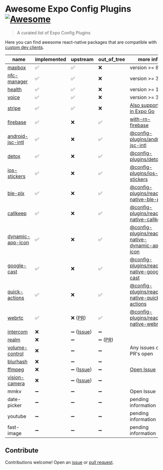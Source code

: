# Awesome Expo Config Plugins [![Awesome](https://awesome.re/badge.svg)](https://awesome.re)

> A curated list of Expo Config Plugins

Here you can find awesome react-native packages that are compatible with [custom dev clients](https://docs.expo.io/clients/introduction/).

| name                                                                            | implemented | upstream                                                                       | out\_of\_tree                                           | more info                                                                                                                |
| ------------------------------------------------------------------------------- | ----------- | ------------------------------------------------------------------------------ | ------------------------------------------------------- | ------------------------------------------------------------------------------------------------------------------------ |
| [mapbox](http://npmjs.com/package/@react-native-mapbox-gl/maps)                 | ✅           | ✅                                                                              | ❌                                                       | version >= 8.2.0                                                                                                         |
| [nfc-manager](https://www.npmjs.com/package/react-native-nfc-manager)           | ✅           | ✅                                                                              | ❌                                                       | version >= 3.6.0                                                                                                         |
| [health](https://www.npmjs.com/package/react-native-health)                     | ✅           | ✅                                                                              | ❌                                                       | version >= 1.8.0                                                                                                         |
| [voice](http://react-native-community/voice)                                    | ✅           | ✅                                                                              | ❌                                                       | version >= 3.2.0                                                                                                         |
| [stripe](https://www.npmjs.com/package/@stripe/stripe-react-native)             | ✅           | ✅                                                                              | ❌                                                       | [Also supported in Expo Go](https://docs.expo.io/versions/latest/sdk/stripe/)                                            |
| [firebase](https://www.npmjs.com/package/@react-native-firebase/app)            | ✅           | ❌                                                                              | ✅                                                       | [with-rn-firebase](https://www.npmjs.com/package/with-rn-firebase)                                                       |
| [android-jsc-intl](https://github.com/expo/config-plugins/pull/8)               | ✅           | ❌                                                                              | ✅                                                       | [@config-plugins/android-jsc-intl](https://npmjs.com/package/@config-plugins/android-jsc-intl)                           |
| [detox](https://github.com/wix/Detox)                                           | ✅           | ❌                                                                              | ✅                                                       | [@config-plugins/detox](https://npmjs.com/package/@config-plugins/detox)                                                 |
| [ios-stickers](https://developer.apple.com/imessage/)                           | ✅           | ❌                                                                              | ✅                                                       | [@config-plugins/ios-stickers](https://npmjs.com/package/@config-plugins/ios-stickers)                                   |
| [ble-plx](https://npmjs.com/package/react-native-ble-plx)                       | ✅           | ❌                                                                              | ✅                                                       | [@config-plugins/react-native-ble-plx](https://npmjs.com/package/@config-plugins/react-native-ble-plx)                   |
| [callkeep](https://www.npmjs.com/package/react-native-callkeep)                 | ✅           | ❌                                                                              | ✅                                                       | [@config-plugins/react-native-callkeep](https://npmjs.com/package/@config-plugins/react-native-callkeep)                 |
| [dynamic-app-icon](https://www.npmjs.com/package/react-native-dynamic-app-icon) | ✅           | ❌                                                                              | ✅                                                       | [@config-plugins/react-native-dynamic-app-icon](https://npmjs.com/package/@config-plugins/react-native-dynamic-app-icon) |
| [google-cast](http://npmjs.com/package/react-native-google-cast)                | ✅           | ❌                                                                              | ✅                                                       | [@config-plugins/react-native-google-cast](https://npmjs.com/package/@config-plugins/react-native-google-cast)           |
| [quick-actions](https://www.npmjs.com/package/react-native-quick-actions)       | ✅           | ❌                                                                              | ✅                                                       | [@config-plugins/react-native-quick-actions](https://npmjs.com/package/@config-plugins/react-native-quick-actions)       |
| [webrtc](https://www.npmjs.com/package/react-native-webrtc)                     | ✅           | ❌ ([PR](https://github.com/react-native-webrtc/react-native-webrtc/pull/1013)) | ✅                                                       | [@config-plugins/react-native-webrtc](https://npmjs.com/package/@config-plugins/react-native-webrtc)                     |
| [intercom](https://github.com/tinycreative/react-native-intercom/)              | ❌           | ➖ ([Issue](https://github.com/tinycreative/react-native-intercom/issues/448))  | ➖                                                       |                                                                                                                          |
| [realm](https://www.npmjs.com/package/realm)                                    | ❌           | ➖                                                                              | ➖ ([PR](https://github.com/expo/config-plugins/pull/9)) |                                                                                                                          |
| [volume-control](https://www.npmjs.com/package/react-native-volume-control)     | ❌           | ➖                                                                              | ➖                                                       | Any issues or PR's open                                                                                                  |
| [blurhash](https://www.npmjs.com/package/react-native-blurhash)                 | ❌           | ➖                                                                              | ➖                                                       |                                                                                                                          |
| [ffmpeg](https://www.npmjs.com/package/react-native-ffmpeg)                     | ❌           | ➖ ([Issue](https://github.com/tanersener/react-native-ffmpeg/issues/244))      | ➖                                                       | [Open Issue](https://github.com/tanersener/react-native-ffmpeg/issues/244)                                               |
| [vision-camera](https://www.npmjs.com/package/react-native-vision-camera)       | ❌           | ➖ ([Issue](https://github.com/mrousavy/react-native-vision-camera/issues/269)) | ➖                                                       |                                                                                                                          |
| mmkv                                                                            | ➖           | ➖                                                                              | ➖                                                       | Open Issue                                                                                                               |
| date-picker                                                                     | ➖           | ➖                                                                              | ➖                                                       | pending information                                                                                                      |
| youtube                                                                         | ➖           | ➖                                                                              | ➖                                                       | pending information                                                                                                      |
| fast-image                                                                      | ➖           | ➖                                                                              | ➖                                                       | pending information                                                                                                      |

## Contribute

Contributions welcome! Open an [issue](https://github.com/matheusmatos/awesome-expo-config-plugins/issues) or [pull request](https://github.com/matheusmatos/awesome-expo-config-plugins/pulls).
